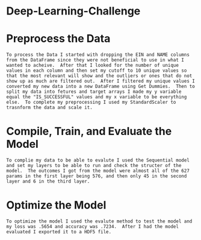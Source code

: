 # Deep-Learning-Challenge
  # Preprocess the Data

    To process the Data I started with dropping the EIN and NAME columns from the DataFrame since they were not beneficial to use in what I wanted to acheive.  After that I looked for the number of unique values in each column and then set my cutoff to 10 unique values so that the most relevant will show and the outliers or ones that do not show up as much are filtered out.  After I filtered my unique values I converted my new data into a new DataFrame using Get Dummies.  Then to split my data into fetures and target arrays I made my y variable equal the "IS_SUCCESSFUL" values and my x variable to be everything else.  To complete my preprocessing I used my StandardScaler to trasnform the data and scale it. 

  # Compile, Train, and Evaluate the Model

    To complie my data to be able to evalute I used the Sequential model and set my layers to be able to run and check the structer of the model.  The outcomes I got from the model were almost all of the 627 params in the first layer being 576, and then only 45 in the second layer and 6 in the third layer.
    
  # Optimize the Model
    
    To optimize the model I used the evalute method to test the model and my loss was .5654 and accuracy was .7234.  After I had the model evaluated I exported it to a HDF5 file. 
